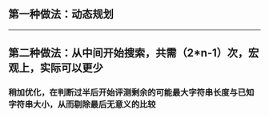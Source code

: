 ## 第一种做法：动态规划

---

## 第二种做法：从中间开始搜索，共需（2\*n-1）次，宏观上，实际可以更少

### 稍加优化，在判断过半后开始评测剩余的可能最大字符串长度与已知字符串大小，从而剔除最后无意义的比较
